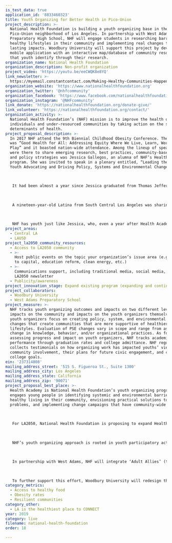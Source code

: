 ```yaml
---
is_test_data: true
application_id: '8833460323'
title: Youth Organizing for Better Health in Pico-Union
project_description: >-
  National Health Foundation is building a youth organizing base in the
  Pico-Union neighborhood of Los Angeles. In partnership with West Adams
  Preparatory High School, NHF will engage students in researching barriers to
  healthy lifestyles in their community and implementing real changes that have
  lasting impacts. Woodbury University will support this project by developing a
  mobile application with an interactive map/database of community resources
  that youth identify through their research.
organization_name: National Health Foundation
organization_description: Non-profit organization
project_video: 'https://youtu.be/eeCWQK8e8YQ'
link_newsletter: >-
  https://myemail.constantcontact.com/Making-Healthy-Communities-Happen.html?soid=1102051927192&aid=HjPRCHZut_M
organization_website: 'https://www.nationalhealthfoundation.org'
organization_twitter: '@nhfcommunity'
organization_facebook: 'https://www.facebook.com/nationalhealthfoundation/'
organization_instagram: '@NHFcommunity'
link_donate: 'https://nationalhealthfoundation.org/donate-give/'
link_volunteer: 'https://nationalhealthfoundation.org/contact/'
organization_activity: >-
  National Health Foundation’s (NHF) mission is to improve the health of
  individuals and under-resourced communities by taking action on the social
  determinants of health.
project_proposal_description: >-
  In 2017 NHF attend the 9th Biennial Childhood Obesity Conference. The theme
  was “Good Health for All: Addressing Equity Where We Live, Learn, Work and
  Play” and it boasted nation-wide attendance. Among the lineup of speakers who
  were there to share emerging research, best practices, community-based efforts
  and policy strategies was Jessica Gallegos, an alumna of NHF’s Health Academy
  program. She was invited to speak in a plenary entitled, “Leading the Way:
  Youth Advocating and Driving Policy, Systems and Environmental Change.”
   
   
   
   It had been almost a year since Jessica graduated from Thomas Jefferson Senior High and started her freshman year as a biochemistry major at UCLA. But for her presentation she recalled all the good work done through her Health Academy experience. During her time in Health Academy, Jessica and her peers played an integral role in getting a hydration station installed at her school and establishing a wayfinding signage system at a major corridor in her neighborhood to promote walking. She often took the lead on presenting youth-led efforts to key stakeholders in her school and community. 
   
   
   
   A nineteen-year-old Latina from South Central Los Angeles was sharing her story, and hundreds of public health professionals were listening. Jessica noticed this as she stood at the podium, “I felt tense going on stage and seeing my name card being placed on the panelists’ table because I didn’t think I was a person others would care to listen to and let alone take notes from… but they did. Once I started speaking I saw many people nodding their heads in agreement and even taking pictures of my presentation — of MY experience.”
   
   
   
   NHF has youth just like Jessica, who, even a year after Health Academy, are still passionate about giving back to her community. Jessica said, “I’ve thought about the public health field for a while and coming to this conference is making me consider it even more. I realized that the doctor I once wished to be is the last visit a person would want to — or should — make. The real difference happens way before that. It’s in where we live and what’s around us. It’s a reality my community knows too well.”
project_areas:
  - Central LA
  - LAUSD
project_la2050_community_resources:
  - Access to LA2050 community
  - >-
    Host public events on the topic your organization’s issue area (e.g. access
    to capital, education reform, clean energy, etc.) 
  - >-
    Communications support, including traditional media, social media, and
    LA2050 newsletter
  - Publicity/awareness
project_innovation_stage: Expand existing program (expanding and continuing ongoing successful projects)
project_collaborators:
  - Woodbury University
  - West Adams Preparatory School
project_measure: >-
  NHF tracks youth organizing outcomes and impacts on two different levels:
  impacts on the community and impacts on the youth organizers themselves. NHF’s
  youth organizers focus on creating policy, system, and environmental (PSE)
  changes that create communities that are more supportive of healthier
  lifestyles. Evaluation of PSE changes vary in scope and range from assessing
  change in knowledge, behavior, and/or organizational practices. As for
  assessing progress and impact on youth organizers, NHF tracks academic
  performance through graduation rates and college admittance. NHF regularly
  collects testimonials on how organizing work has impacted youths’ view on
  community involvement, their plans for future civic engagement, and career and
  college goals.
ein: '237314808'
mailing_address_street: '515 S. Figueroa St., Suite 1300'
mailing_address_city: Los Angeles
mailing_address_state: California
mailing_address_zip: '90071'
project_proposal_best_place: >-
  Health Academy is National Health Foundation’s youth organizing program that
  engages young people in identifying systemic and environmental barriers to
  healthy living in their community, envisioning practical solutions to those
  problems, and implementing change campaigns that have community-wide impact. 
   
   
   
   For LA2050, National Health Foundation is proposing to expand Health Academy to West Adams Preparatory High School (West Adams), thereby activating a cohort of young people to advocate for healthier communities, and developing the next generation of public health and civic leaders. Building on Health Academy’s six years of success in two South Los Angeles high schools (Thomas Jefferson Senior High and Santee Education Complex), NHF is prepared to reach additional communities and empower a new cohort of community youth leaders. 
   
   
   
   NHF’s youth organizing approach is rooted in youth participatory action research (YPAR), a collaborative effort that equitably involves youth residents from a target community as stakeholders and decision-makers in all aspects of system change campaigns to improve community health. In YPAR, participants are regarded as the experts of their community who not only live through the barriers to good health and well-being in their day-to-day lives, but are also the best informants on identifying possible solutions to these challenges. In this process, youth lead the entire project: from formative research, development, implementation, all the way to evaluation. Often, the solutions that come to fruition during this process are ones that address health issues closer to the root cause, and involve policy and systems change that produce lasting and sustainable impacts. 
   
   
   
   In partnership with West Adams, NHF will integrate ‘Adult Allies’ (trained staff members) into the school to facilitate the Health Academy program. Adult Allies will recruit and train youth in key public health concepts, community research and organizing, and assist youth throughout the YPAR process through curriculum-based weekly training meetings. By the end of one school year, Adult Allies will have trained and supported youth organizers to identify and develop at least one system change campaign to address health inequities and the social determinants of health in Pico-Union, Los Angeles. These projects often focus on access to healthy foods or improving the built environment.
   
   
   
   To further support this effort, Woodbury University will redesign their mobile application “Hear Our Local Legacy App,” originally created for Walk Watts, to include an interactive map/database of Pico-Union community resources that youth identify through their research.
category_metrics:
  - Access to healthy food
  - Obesity rates
  - Resilient communities
category_other:
  - LA is the healthiest place to CONNECT
year: 2019
category: live
filename: national-health-foundation
order: 18

---
```

